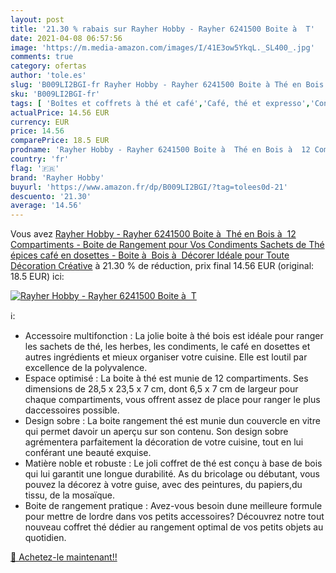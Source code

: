 ```yaml
---
layout: post
title: '21.30 % rabais sur Rayher Hobby - Rayher 6241500 Boite à  T'
date: 2021-04-08 06:57:56
image: 'https://m.media-amazon.com/images/I/41E3ow5YkqL._SL400_.jpg'
comments: true
category: ofertas
author: 'tole.es'
slug: 'B009LI2BGI-fr Rayher Hobby - Rayher 6241500 Boite à Thé en Bois à 12...'
sku: 'B009LI2BGI-fr'
tags: [ 'Boîtes et coffrets à thé et café','Café, thé et expresso','Conservation des aliments','Cuisine et Maison','Rangement et organisation','Rangement et organisation de cuisine','rayher hobby', ]
actualPrice: 14.56 EUR
currency: EUR
price: 14.56
comparePrice: 18.5 EUR
prodname: 'Rayher Hobby - Rayher 6241500 Boite à  Thé en Bois à  12 Compartiments - Boite de Rangement pour Vos Condiments  Sachets de Thé  épices  café en dosettes - Boite à  Bois à  Décorer Idéale pour Toute Décoration Créative'
country: 'fr'
flag: '🇫🇷'
brand: 'Rayher Hobby'
buyurl: 'https://www.amazon.fr/dp/B009LI2BGI/?tag=tolees0d-21'
descuento: '21.30'
average: '14.56'
---
```


Vous avez [Rayher Hobby - Rayher 6241500 Boite à  Thé en Bois à  12 Compartiments - Boite de Rangement pour Vos Condiments  Sachets de Thé  épices  café en dosettes - Boite à  Bois à  Décorer Idéale pour Toute Décoration Créative](https://www.amazon.fr/dp/B009LI2BGI/?tag=tolees0d-21)  à  21.30 % de réduction, prix final  14.56 EUR (original: 18.5 EUR) ici:

[![Rayher Hobby - Rayher 6241500 Boite à  T](https://m.media-amazon.com/images/I/41E3ow5YkqL._SL400_.jpg)](https://www.amazon.fr/dp/B009LI2BGI/?tag=tolees0d-21)

ℹ️:

- Accessoire multifonction : La jolie boite à thé bois est idéale pour ranger les sachets de thé, les herbes, les condiments, le café en dosettes et autres ingrédients et mieux organiser votre cuisine. Elle est loutil par excellence de la polyvalence.
- Espace optimisé : La boite à thé est munie de 12 compartiments. Ses dimensions de 28,5 x 23,5 x 7 cm, dont 6,5 x 7 cm de largeur pour chaque compartiments, vous offrent assez de place pour ranger le plus daccessoires possible.
- Design sobre : La boite rangement thé est munie dun couvercle en vitre qui permet davoir un aperçu sur son contenu. Son design sobre agrémentera parfaitement la décoration de votre cuisine, tout en lui conférant une beauté exquise.
- Matière noble et robuste : Le joli coffret de thé est conçu à base de bois qui lui garantit une longue durabilité. As du bricolage ou débutant, vous pouvez la décorez à votre guise, avec des peintures, du papiers,du tissu, de la mosaïque.
- Boite de rangement pratique : Avez-vous besoin dune meilleure formule pour mettre de lordre dans vos petits accessoires? Découvrez notre tout nouveau coffret thé dédier au rangement optimal de vos petits objets au quotidien.

[🛒 Achetez-le maintenant!!](https://www.amazon.fr/dp/B009LI2BGI/?tag=tolees0d-21)
